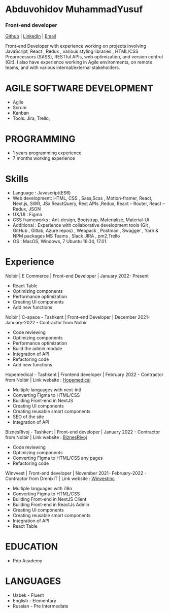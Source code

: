 # Abduvohidov MuhammadYusuf

### Front-end developer

[Github](https://github.com/muahammadyusuf)  |  [LinkedIn](https://www.linkedin.com/in/abduvohidov/)  |  [Email](abduvohidovm20@gmail.com)


Front-end Developer with experience working on projects involving JavaScript, React , Redux , various styling libraries , HTML/CSS Preprocessors (SASS), RESTful APIs, web optimization, and version control (Git).
I also have experience working in Agile environments, on remote teams, and with various internal/external stakeholders.

# AGILE SOFTWARE DEVELOPMENT
- Agile
- Scrum
- Kanban
- Tools: Jira, Trello,

# PROGRAMMING
- 1 years programming experience
- 7 months working experience

# Skills

- Language : Javascript(ES6)
- Web development: HTML, CSS , Sass,Scss , Motion-framer, React, Next.js, SWR, JSx ReactQuery, Rest APIs ,Redux, React – Router, React – Redux, JSON
- UX/UI : Figma
- CSS frameworks : Ant-design, Bootstrap, Materialize, Material-Ui
- Additional : Experience with collaborative development tools (Git , GitHub , Gitlab, Azure repos) , Webpack , Postman , Swagger , Yarn & NPM packages MS Teams , Slack JIRA , pm2,Trello
- OS : MacOS, Windows, 7 Ubuntu 16.04, 17.01. 

# Experience 
Nolbir | E Commerce | Front-end Developer | January 2022- Present 

- React Table 
- Optimizing components
- Performance optimization 
- Creating UI components
- Add new functions

Nolbir | C-space - Tashkent | Front-end Developer | December 2021- January-2022 - Contractor from Nolbir

- Code reviewing
- Optimizing components
- Performance optimization 
- Build the admin module
- Integration of API
- Refactoring code 
- Add new functions

Hopemedical - Tashkent | Frontend developer | February 2022 - Contractor from Nolbir | 
Link website : [Hopemedical](https://www.hopemedical.uz)
- Multiple languages with next-intl
- Converting Figma to HTML/CSS
- Building Front-end in NextJS
- Creating UI components
- Creating reusable smart components
- SEO of the site
- Integration of API

BiznesRivoj - Tashkent | Front-end developer | January 2022 - Contractor from Nolbir | 
Link website : [BiznesRivoj](https://www.biznesrivoj.uz/)
- Code reviewing
- Optimizing components 
- Converting Figma to HTML/CSS any pages
- Refactoring code

Winvvest | Front-end developer | November 2021- February-2022 - Contractor from DrenixIT | 
Link website : [Winvestinc](https://winvestinc.com/)
- Multiple languages with i18n
- Converting Figma to HTML/CSS
- Building Front-end in NextJS Client
- Building Front-end in ReactJs Admin
- Creating UI components
- Creating reusable smart components
- Integration of API
- React Table 

# EDUCATION
- Pdp Academy


# LANGUAGES
- Uzbek - Fluent
- English - Elementary 
- Russian - Pre Intermediate
